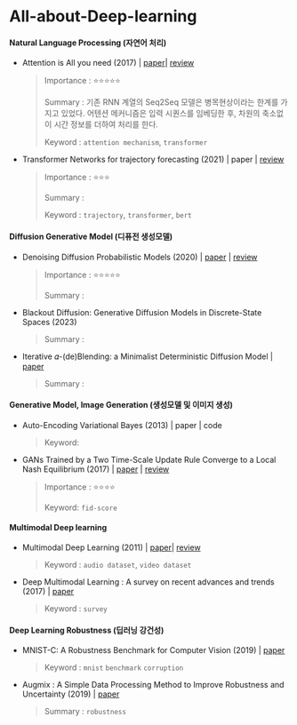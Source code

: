 # All-about-Deep-learning
#### Natural Language Processing (자연어 처리)

- Attention is All you need (2017) | [paper](./papers/transformer.pdf)| [review](./review/transformer.pdf)

  > Importance : ⭐⭐⭐⭐⭐
  >
  > Summary : 기존 RNN 계열의 Seq2Seq 모델은 병목현상이라는 한계를 가지고 있었다. 어텐션 메커니즘은 입력 시퀀스를 임베딩한 후, 차원의 축소없이 시간 정보를 더하여 처리를 한다. 
  >
  > Keyword : `attention mechanism`, `transformer`

- Transformer Networks for trajectory forecasting (2021) | paper | [review](./review/traj_transformer.pdf)

  > Importance : ⭐⭐⭐
  >
  > Summary : 
  >
  > Keyword : `trajectory`, `transformer`, `bert`

#### Diffusion Generative Model (디퓨전 생성모델)

- Denoising Diffusion Probabilistic Models (2020) | [paper](./papers/ddpm.pdf) | [review](./review/ddpm.md)

  > Importance : ⭐⭐⭐⭐⭐
  >
  > Summary : 

- Blackout Diffusion: Generative Diffusion Models in Discrete-State Spaces (2023)

  > Summary : 

- Iterative 𝛼-(de)Blending: a Minimalist Deterministic Diffusion Model | [paper](./papers/alpha_blending.pdf)

  > Summary : 


#### Generative Model, Image Generation (생성모델 및 이미지 생성)

- Auto-Encoding Variational Bayes (2013) | paper | code
  
  > Keyword: 
  
- GANs Trained by a Two Time-Scale Update Rule Converge to a Local Nash Equilibrium (2017) | [paper](./papers/fid_score.pdf) | [review](./review/fid_score.md)

  > Importance : ⭐⭐⭐⭐
  >
  > Keyword: `fid-score`


#### Multimodal Deep learning

- Multimodal Deep Learning (2011) | [paper](./papers/multimodal_dl.pdf)| [review](./review/multimodal_dl.pdf)

  > Keyword : `audio dataset`, `video dataset`

- Deep Multimodal Learning : A survey on recent advances and trends (2017) | [paper](./papers/multimodal_survey)

  > Keyword : `survey`


#### Deep Learning Robustness (딥러닝 강건성)

- MNIST-C: A Robustness Benchmark for Computer Vision (2019) | [paper](./papers/mnist_c)

  > Keyword : `mnist` `benchmark` `corruption`


- Augmix : A Simple Data Processing Method to Improve Robustness and Uncertainty (2019) | [paper](./papers/augmix)

  > Summary : `robustness`
